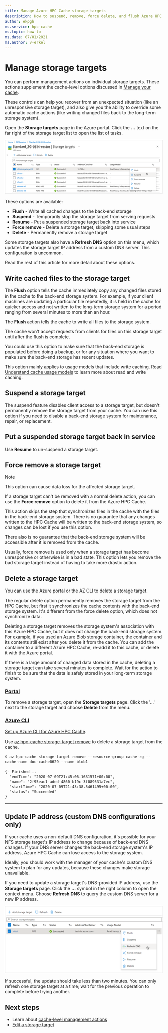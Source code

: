 ```yaml
---
title: Manage Azure HPC Cache storage targets
description: How to suspend, remove, force delete, and flush Azure HPC Cache storage targets
author: ekpgh
ms.service: hpc-cache
ms.topic: how-to
ms.date: 07/01/2021
ms.author: v-erkel
---
```


# Manage storage targets

You can perform management actions on individual storage targets. These actions supplement the cache-level options discussed in [Manage your cache](hpc-cache-manage.md).

These controls can help you recover from an unexpected situation (like an unresponsive storage target), and also give you the ability to override some automatic cache actions (like writing changed files back to the long-term storage system).

Open the **Storage targets** page in the Azure portal. Click the **...** text on the far right of the storage target list to open the list of tasks.

![Screenshot of the storage targets page in the Azure portal, with the cursor over the menu exposed by clicking on the three dots (...) symbol to the far right of the storage target's row in the list.](media/storage-target-manage-options.png)

These options are available:

* **Flush** - Write all cached changes to the back-end storage
* **Suspend** - Temporarily stop the storage target from serving requests
* **Resume** - Put a suspended storage target back into service
* **Force remove** - Delete a storage target, skipping some usual steps
* **Delete** - Permanently remove a storage target

Some storage targets also have a **Refresh DNS** option on this menu, which updates the storage target IP address from a custom DNS server. This configuration is uncommon.

Read the rest of this article for more detail about these options.

## Write cached files to the storage target

The **Flush** option tells the cache immediately copy any changed files stored in the cache to the back-end storage system. For example, if your client machines are updating a particular file repeatedly, it is held in the cache for quicker access and not written to the long-term storage system for a period ranging from several minutes to more than an hour.

The **Flush** action tells the cache to write all files to the storage system.

The cache won't accept requests from clients for files on this storage target until after the flush is complete.

You could use this option to make sure that the back-end storage is populated before doing a backup, or for any situation where you want to make sure the back-end storage has recent updates.

This option mainly applies to usage models that include write caching. Read [Understand cache usage models](cache-usage-models.md) to learn more about read and write caching.

## Suspend a storage target

The suspend feature disables client access to a storage target, but doesn't permanently remove the storage target from your cache. You can use this option if you need to disable a back-end storage system for maintenance, repair, or replacement.

## Put a suspended storage target back in service

Use **Resume** to un-suspend a storage target.

## Force remove a storage target

> [!NOTE]
> This option can cause data loss for the affected storage target.

If a storage target can't be removed with a normal delete action, you can use the **Force remove** option to delete it from the Azure HPC Cache.

This action skips the step that synchronizes files in the cache with the files in the back-end storage system. There is no guarantee that any changes written to the HPC Cache will be written to the back-end storage system, so changes can be lost if you use this option.

There also is no guarantee that the back-end storage system will be accessible after it is removed from the cache.

Usually, force remove is used only when a storage target has become unresponsive or otherwise is in a bad state. This option lets you remove the bad storage target instead of having to take more drastic action.
<!-- https://msazure.visualstudio.com/One/_workitems/edit/8267141 -->

## Delete a storage target

You can use the Azure portal or the AZ CLI to delete a storage target.

The regular delete option permanently removes the storage target from the HPC Cache, but first it synchronizes the cache contents with the back-end storage system. It's different from the force delete option, which does not synchronize data.

Deleting a storage target removes the storage system's association with this Azure HPC Cache, but it does not change the back-end storage system. For example, if you used an Azure Blob storage container, the container and its contents still exist after you delete it from the cache. You can add the container to a different Azure HPC Cache, re-add it to this cache, or delete it with the Azure portal.

If there is a large amount of changed data stored in the cache, deleting a storage target can take several minutes to complete. Wait for the action to finish to be sure that the data is safely stored in your long-term storage system.

### [Portal](#tab/azure-portal)

To remove a storage target, open the **Storage targets** page. Click the '...' next to the storage target and choose **Delete** from the menu.

### [Azure CLI](#tab/azure-cli)

[Set up Azure CLI for Azure HPC Cache](./az-cli-prerequisites.md).

Use [az hpc-cache storage-target remove](/cli/azure/hpc-cache/storage-target#az_hpc_cache_storage_target_remove) to delete a storage target from the cache.

```azurecli
$ az hpc-cache storage-target remove --resource-group cache-rg --cache-name doc-cache0629 --name blob1

{- Finished ..
  "endTime": "2020-07-09T21:45:06.1631571+00:00",
  "name": "2f95eac1-aded-4860-b19c-3f089531a7ec",
  "startTime": "2020-07-09T21:43:38.5461495+00:00",
  "status": "Succeeded"
}
```

---

## Update IP address (custom DNS configurations only)

If your cache uses a non-default DNS configuration, it's possible for your NFS storage target's IP address to change because of back-end DNS changes. If your DNS server changes the back-end storage system's IP address, Azure HPC Cache can lose access to the storage system.

Ideally, you should work with the manager of your cache's custom DNS system to plan for any updates, because these changes make storage unavailable.

If you need to update a storage target's DNS-provided IP address, use the **Storage targets** page. Click the **...** symbol in the right column to open the context menu. Choose **Refresh DNS** to query the custom DNS server for a new IP address.

![Screenshot of storage target list. For one storage target, the "..." menu in the far right column is open and two options appear: Delete, and Refresh DNS.](media/refresh-dns.png) <!-- update screenshot if possible -->

If successful, the update should take less than two minutes. You can only refresh one storage target at a time; wait for the previous operation to complete before trying another.

## Next steps

* Learn about [cache-level management actions](hpc-cache-manage.md)
* [Edit a storage target](hpc-cache-edit-storage.md)
